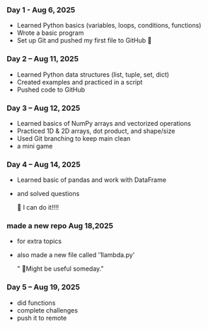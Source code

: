 ### Day 1 - Aug 6, 2025
- Learned Python basics (variables, loops, conditions, functions)
- Wrote a basic program
- Set up Git and pushed my first file to GitHub 🚀

### Day 2 – Aug 11, 2025
- Learned Python data structures (list, tuple, set, dict)
- Created examples and practiced in a script
- Pushed code to GitHub

### Day 3 – Aug 12, 2025
- Learned basics of NumPy arrays and vectorized operations
- Practiced 1D & 2D arrays, dot product, and shape/size
- Used Git branching to keep main clean
- a mini game

### Day 4 – Aug 14, 2025
- Learned basic of pandas and work with DataFrame
- and solved questions 
    
   🧨 I can do it!!!!

### made a new repo Aug 18,2025
- for extra topics 
- also made a new file called '1lambda.py'

    " 🐤Might be useful someday."

### Day 5 – Aug 19, 2025
- did functions 
- complete challenges
- push it to remote
